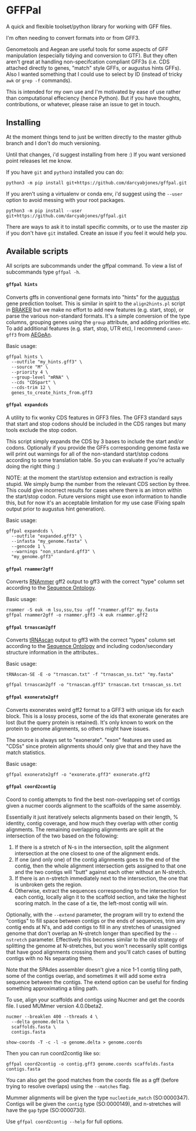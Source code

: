 # GFFPal

A quick and flexible toolset/python library for working with GFF files.

I'm often needing to convert formats into or from GFF3.

Genometools and Aegean are useful tools for some aspects of GFF manipulation (especially tidying and conversion to GTF).
But they often aren't great at handling non-specifcation compliant GFF3s (i.e. CDS attached directly to genes, "match" style GFFs, or augustus hints GFFs).
Also I wanted something that I could use to select by ID (instead of tricky `awk` or `grep -f` commands).

This is intended for my own use and I'm motivated by ease of use rather than computational effeciency (hence Python).
But if you have thoughts, contributions, or whatever, please raise an issue to get in touch.


## Installing

At the moment things tend to just be written directly to the master github branch and I don't do much versioning.

Until that changes, i'd suggest installing from here :)
If you want versioned point releases let me know.

If you have `git` and `python3` installed you can do:

```
python3 -m pip install git+https://github.com/darcyabjones/gffpal.git
```

If you aren't using a virtualenv or conda env, i'd suggest using the `--user` option to avoid messing with your root packages.

```
python3 -m pip install --user git+https://github.com/darcyabjones/gffpal.git
```

There are ways to ask it to install specific commits, or to use the master zip if you don't have `git` installed.
Create an issue if you feel it would help you.


## Available scripts

All scripts are subcommands under the gffpal command.
To view a list of subcommands type `gffpal -h`.

#### `gffpal hints`

Converts gffs in conventional gene formats into "hints" for the [augustus](https://github.com/Gaius-Augustus/Augustus) gene prediction toolset.
This is similar in spirit to the `align2hints.pl` script in [BRAKER](https://github.com/Gaius-Augustus/BRAKER/tree/master/scripts) but we make no effort to add new features (e.g. start, stop), or parse the various non-standard formats.
It's a simple conversion of the type columns, grouping genes using the `group` attribute, and adding priorities etc.
To add additional features (e.g. start, stop, UTR etc), I recommend `canon-gff3` from [AEGeAn](https://aegean.readthedocs.io/en/stable/).

Basic usage:

```
gffpal hints \
  --outfile "my_hints.gff3" \
  --source "M" \
  --priority 4 \
  --group-level "mRNA" \
  --cds "CDSpart" \
  --cds-trim 12 \
  genes_to_create_hints_from.gff3
```


#### `gffpal expandcds`

A utility to fix wonky CDS features in GFF3 files.
The GFF3 standard says that start and stop codons should be included in the CDS
ranges but many tools exclude the stop codon.

This script simply expands the CDS by 3 bases to include the start and/or codons.
Optionally if you provide the GFFs corresponding genome fasta we will print out warnings for all of the non-standard start/stop codons according to some translation table.
So you can evaluate if you're actually doing the right thing :)

NOTE: at the moment the start/stop extension and extraction is really stupid.
We simply bump the number from the relevant CDS section by three.
This could give incorrect results for cases where there is an intron within the start/stop codon.
Future versions might use exon information to handle this, but for now it's an acceptable limitation for my use case (Fixing spaln output prior to augustus hint generation).

Basic usage:

```
gffpal expandcds \
  --outfile "expanded.gff3" \
  --infasta "my_genome.fasta" \
  --gencode 1 \
  --warnings "non_standard.gff3" \
  "my_genome.gff3"
```


#### `gffpal rnammer2gff`

Converts [RNAmmer](http://www.cbs.dtu.dk/services/RNAmmer/) gff2 output to gff3 with the correct "type"
column set according to the [Sequence Ontology](http://www.sequenceontology.org/).

Basic usage:

```
rnammer -S euk -m lsu,ssu,tsu -gff "rnammer.gff2" my.fasta
gffpal rnammer2gff -o rnammer.gff3 -k euk rnammer.gff2
```


#### `gffpal trnascan2gff`

Converts [tRNAscan](http://lowelab.ucsc.edu/tRNAscan-SE/) output to gff3 with the correct "types"
column set according to the [Sequence Ontology](http://www.sequenceontology.org/) and including codon/secondary structure information in the attributes..

Basic usage:

```
tRNAscan-SE -E -o "trnascan.txt" -f "trnascan_ss.txt" "my.fasta"

gffpal trnascan2gff -o "trnascan.gff3" trnascan.txt trnascan_ss.txt
```


#### `gffpal exonerate2gff`

Converts exonerates weird gff2 format to a GFF3 with unique ids for each block.
This is a lossy process, some of the ids that exonerate generates are lost (but the query protein is retained).
It's only known to work on the protein to genome alignments, so others might have issues.

The source is always set to "exonerate".
"exon" features are used as "CDSs" since protein alignments should only give that and they have the match statistics.

Basic usage:

```
gffpal exonerate2gff -o "exonerate.gff3" exonerate.gff2
```


#### `gffpal coord2contig`


Coord to contig attempts to find the best non-overlapping set of contigs given
a nucmer coords alignment to the scaffolds of the same assembly.

Essentially it just iteratively selects alignments based on their length, % identity, contig coverage, and how much they overlap with other contig alignments.
The remaining overlapping alignments are split at the intersection of the two based on the following:

1. If there is a stretch of N-s in the intersection, split the alignment intersection at the one closest to one of the alignment ends.
2. If one (and only one) of the contig alignments goes to the end of the contig, then the whole alignment intersection gets assigned to that one and the two contigs will "butt" against each other without an N-stretch.
3. If there is an n-stretch immediately next to the intersection, the one that is unbroken gets the region.
4. Otherwise, extract the sequences corresponding to the intersection for each contig, locally align it to the scaffold section, and take the highest scoring match.
   In the case of a tie, the left-most contig will win.

Optionally, with the `--extend` parameter, the program will try to extend the "contigs" to fill space between contigs or the ends of sequences, trim any contig ends at N's, and add contigs to fill in any stretches of unassigned genome that don't overlap an N-stretch longer than specified by the `--nstretch` parameter. Effectively this becomes similar to the old strategy of splitting the genome at N-stretches, but you won't necessarily split contigs that have good alignments crossing them and you'll catch cases of butting contigs with no Ns separating them.

Note that the SPAdes assembler doesn't give a nice 1-1 contig tiling path, some of the contigs overlap, and sometimes it will add some extra sequence between the contigs.
The extend option can be useful for finding something approximating a tiling path.

To use, align your scaffolds and contigs using Nucmer and get the coords file.
I used MUMmer version 4.0.0beta2.


```
nucmer --breaklen 400 --threads 4 \
  --delta genome.delta \
  scaffolds.fasta \
  contigs.fasta

show-coords -T -c -l -o genome.delta > genome.coords
```

Then you can run coord2contig like so:

```
gffpal coord2contig -o contig.gff3 genome.coords scaffolds.fasta contigs.fasta
```


You can also get the good matches from the coords file as a gff (before trying to resolve overlaps) using the `--matches` flag.

Mummer alignments will be given the type `nucleotide_match` (SO:0000347).
Contigs will be given the `contig` type (SO:0000149), and n-stretches will have the `gap` type (SO:0000730).


Use `gffpal coord2contig --help` for full options.
